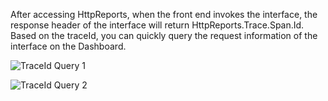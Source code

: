 After accessing HttpReports, when the front end invokes the interface, the response header of the interface will return HttpReports.Trace.Span.Id. Based on the traceId, you can quickly query the request information of the interface on the Dashboard.

![TraceId Query 1](/articles/projects/httpreports/assets/trace-query-1.png)

![TraceId Query 2](/articles/projects/httpreports/assets/trace-query-2.png)